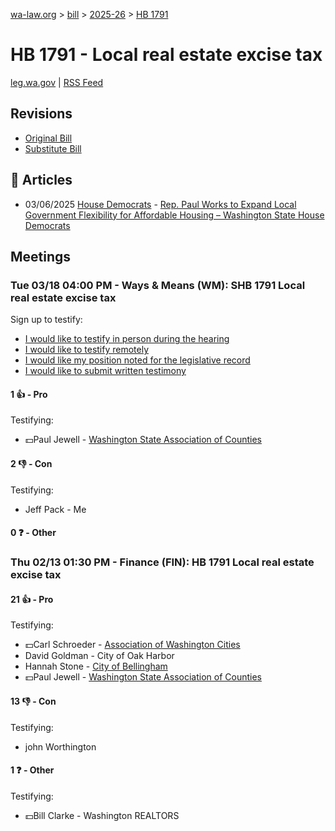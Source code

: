 [wa-law.org](/) > [bill](/bill/) > [2025-26](/bill/2025-26/) > [HB 1791](/bill/2025-26/hb/1791/)

# HB 1791 - Local real estate excise tax
[leg.wa.gov](https://app.leg.wa.gov/billsummary?BillNumber=1791&Year=2025&Initiative=false) | [RSS Feed](./rss.xml)

## Revisions
* [Original Bill](1/)
* [Substitute Bill](S/)

## 📰 Articles
* 03/06/2025 [House Democrats](/org/house_democrats/) - [Rep. Paul Works to Expand Local Government Flexibility for Affordable Housing – Washington State House Democrats](https://housedemocrats.wa.gov/blog/2025/03/06/rep-paul-works-to-expand-local-government-flexibility-for-affordable-housing/#:~:text=House%20Bill%201791)

## Meetings
### Tue 03/18 04:00 PM - Ways & Means (WM): SHB 1791 Local real estate excise tax
Sign up to testify:
* [I would like to testify in person during the hearing](https://app.leg.wa.gov/csi/Testifier/Add?chamber=House&mId=33066&aId=165849&caId=26436&tId=1)
* [I would like to testify remotely](https://app.leg.wa.gov/csi/Testifier/Add?chamber=House&mId=33066&aId=165849&caId=26436&tId=2)
* [I would like my position noted for the legislative record](https://app.leg.wa.gov/csi/Testifier/Add?chamber=House&mId=33066&aId=165849&caId=26436&tId=3)
* [I would like to submit written testimony](https://app.leg.wa.gov/csi/Testifier/Add?chamber=House&mId=33066&aId=165849&caId=26436&tId=4)

#### 1 👍 - Pro
Testifying:
* 💵Paul Jewell - [Washington State Association of Counties](/org/washington_state_association_of_counties/)

#### 2 👎 - Con
Testifying:
* Jeff Pack - Me

#### 0 ❓ - Other

### Thu 02/13 01:30 PM - Finance (FIN): HB 1791 Local real estate excise tax
#### 21 👍 - Pro
Testifying:
* 💵Carl Schroeder - [Association of Washington Cities](/org/association_of_washington_cities/)
* David Goldman - City of Oak Harbor
* Hannah Stone - [City of Bellingham](/org/city_of_bellingham/)
* 💵Paul Jewell - [Washington State Association of Counties](/org/washington_state_association_of_counties/)

#### 13 👎 - Con
Testifying:
* john Worthington

#### 1 ❓ - Other
Testifying:
* 💵Bill Clarke - Washington REALTORS
